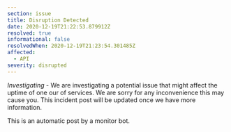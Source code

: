 ```yaml
---
section: issue
title: Disruption Detected
date: 2020-12-19T21:22:53.879912Z
resolved: true
informational: false
resolvedWhen: 2020-12-19T21:23:54.301485Z
affected:
  - API
severity: disrupted
---
```

*Investigating* - We are investigating a potential issue that might affect the uptime of one our of services. We are sorry for any inconvenience this may cause you. This incident post will be updated once we have more information.

This is an automatic post by a monitor bot.
        